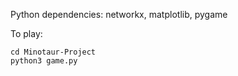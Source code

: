 Python dependencies: networkx, matplotlib, pygame

To play: 

```
cd Minotaur-Project
python3 game.py
```